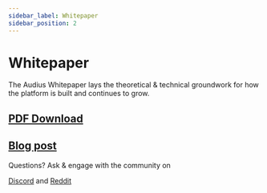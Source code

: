 ```yaml
---
sidebar_label: Whitepaper
sidebar_position: 2
---
```


# Whitepaper

The Audius Whitepaper lays the theoretical & technical groundwork for how the platform is built and continues to grow.

## [PDF Download](https://whitepaper.audius.co)
## [Blog post](https://blog.audius.co/posts/the-audius-white-paper-a-decentralized-community-owned-music-sharing-protocol)

Questions? Ask & engage with the community on

[Discord](https://discord.com/invite/audius) and [Reddit](https://www.reddit.com/r/audius/)